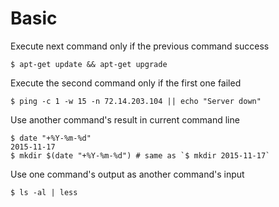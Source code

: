 
# Basic

Execute next command only if the previous command success
```
$ apt-get update && apt-get upgrade
```

Execute the second command only if the first one failed
```
$ ping -c 1 -w 15 -n 72.14.203.104 || echo "Server down"
```

Use another command's result in current command line
```
$ date "+%Y-%m-%d"
2015-11-17
$ mkdir $(date "+%Y-%m-%d") # same as `$ mkdir 2015-11-17`
```

Use one command's output as another command's input
```
$ ls -al | less
```
